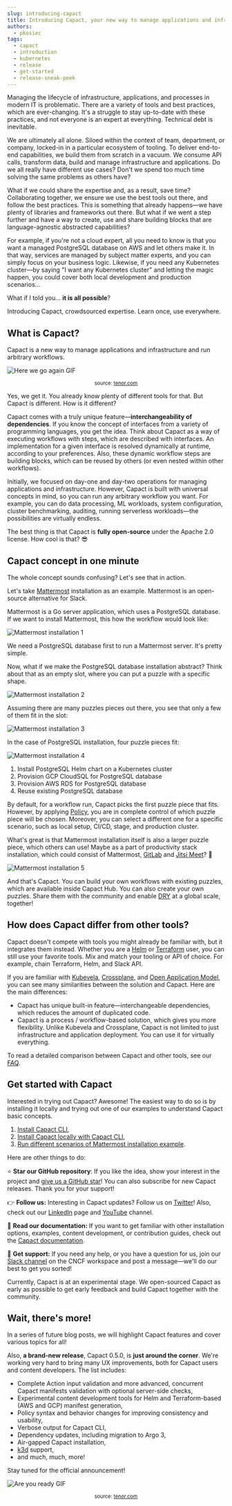 ```yaml
---
slug: introducing-capact
title: Introducing Capact, your new way to manage applications and infrastructure
authors:
  - pkosiec
tags:
  - capact
  - introduction
  - kubernetes
  - release
  - get-started
  - release-sneak-peek
---
```


Managing the lifecycle of infrastructure, applications, and processes in modern IT is problematic.
There are a variety of tools and best practices, which are ever-changing. It's a struggle to stay up-to-date with these practices, and not everyone is an expert at everything. Technical debt is inevitable.

We are ultimately all alone. Siloed within the context of team, department, or company, locked-in in a particular ecosystem of tooling. To deliver end-to-end capabilities, we build them from scratch in a vacuum. We consume API calls, transform data, build and manage infrastructure and applications. Do we all really have different use cases? Don't we spend too much time solving the same problems as others have?

What if we could share the expertise and, as a result, save time? Collaborating together, we ensure we use the best tools out there, and follow the best practices. This is something that already happens—we have plenty of libraries and frameworks out there. But what if we went a step further and have a way to create, use and share building blocks that are language-agnostic abstracted capabilities?

For example, if you're not a cloud expert, all you need to know is that you want a managed PostgreSQL database on AWS and let others make it. In that way, services are managed by subject matter experts, and you can simply focus on your business logic. Likewise, if you need any Kubernetes cluster—by saying "I want any Kubernetes cluster" and letting the magic happen, you could cover both local development and production scenarios...

What if I told you... **it is all possible**?

<!--truncate-->

Introducing Capact, crowdsourced expertise. Learn once, use everywhere.

## What is Capact?

Capact is a new way to manage applications and infrastructure and run arbitrary workflows. 

![Here we go again GIF](./assets/here-we-go-again-again.gif) <center><small>source: <a href="https://tenor.com/view/here-wego-again-again-ohboy-sigh-captain-america-gif-15496881" target="_blank">tenor.com</a></small></center>

Yes, we get it. You already know plenty of different tools for that. But Capact is different. How is it different?

Capact comes with a truly unique feature—**interchangeability of dependencies**. If you know the concept of interfaces from a variety of programming languages, you get the idea. Think about Capact as a way of executing workflows with steps, which are described with interfaces. An implementation for a given interface is resolved dynamically at runtime, according to your preferences. Also, these dynamic workflow steps are building blocks, which can be reused by others (or even nested within other workflows).

Initially, we focused on day-one and day-two operations for managing applications and infrastructure. However, Capact is built with universal concepts in mind, so you can run any arbitrary workflow you want. For example, you can do data processing, ML workloads, system configuration, cluster benchmarking, auditing, running serverless workloads—the possibilities are virtually endless.

The best thing is that Capact is **fully open-source** under the Apache 2.0 license. How cool is that? 😎

## Capact concept in one minute

The whole concept sounds confusing? Let's see that in action.

Let's take [Mattermost](https://mattermost.com/) installation as an example. Mattermost is an open-source alternative for Slack.

Mattermost is a Go server application, which uses a PostgreSQL database. If we want to install Mattermost, this how the workflow would look like:

![Mattermost installation 1](./assets/capact-example1.svg)

We need a PostgreSQL database first to run a Mattermost server. It's pretty simple.

Now, what if we make the PostgreSQL database installation abstract? Think about that as an empty slot, where you can put a puzzle with a specific shape.

![Mattermost installation 2](./assets/capact-example2.svg)

Assuming there are many puzzles pieces out there, you see that only a few of them fit in the slot:

![Mattermost installation 3](./assets/capact-example3.svg)

In the case of PostgreSQL installation, four puzzle pieces fit:

![Mattermost installation 4](./assets/capact-example4.svg)

1. Install PostgreSQL Helm chart on a Kubernetes cluster
1. Provision GCP CloudSQL for PostgreSQL database
1. Provision AWS RDS for PostgreSQL database
1. Reuse existing PostgreSQL database

By default, for a workflow run, Capact picks the first puzzle piece that fits. However, by applying [Policy](/docs/feature/policies/overview), you are in complete control of which puzzle piece will be chosen. Moreover, you can select a different one for a specific scenario, such as local setup, CI/CD, stage, and production cluster.

What's great is that Mattermost installation itself is also a larger puzzle piece, which others can use! Maybe as a part of productivity stack installation, which could consist of Mattermost, [GitLab](https://about.gitlab.com/) and [Jitsi Meet](https://jitsi.org/jitsi-meet/)? 🤔

![Mattermost installation 5](./assets/capact-example5.svg)

And that's Capact. You can build your own workflows with existing puzzles, which are available inside Capact Hub. You can also create your own puzzles. Share them with the community and enable [DRY](https://en.wikipedia.org/wiki/Don%27t_repeat_yourself) at a global scale, together!

## How does Capact differ from other tools?

Capact doesn't compete with tools you might already be familiar with, but it integrates them instead. Whether you are a [Helm](https://helm.sh) or [Terraform](https://terraform.io) user, you can still use your favorite tools. Mix and match your tooling or API of choice. For example, chain Terraform, Helm, and Slack API.

If you are familiar with [Kubevela](https://kubevela.io/), [Crossplane](https://crossplane.io/), and [Open Application Model](https://oam.dev/), you can see many similarities between the solution and Capact. Here are the main differences:
- Capact has unique built-in feature—interchangeable dependencies, which reduces the amount of duplicated code.
- Capact is a process / workflow-based solution, which gives you more flexibility. Unlike Kubevela and Crossplane, Capact is not limited to just infrastructure and application deployment. You can use it for virtually everything.

To read a detailed comparison between Capact and other tools, see our [FAQ](/docs/faq#how-does-capact-compare-to).

## Get started with Capact

Interested in trying out Capact? Awesome! The easiest way to do so is by installing it locally and trying out one of our examples to understand Capact basic concepts.

1. [Install Capact CLI](/docs/cli/getting-started),
1. [Install Capact locally with Capact CLI](/docs/installation/local),
1. [Run different scenarios of Mattermost installation example](/docs/example/mattermost-installation).  

Here are other things to do: 

⭐ **Star our GitHub repository**: If you like the idea, show your interest in the project and [give us a GitHub star](https://github.com/capactio/capact)! You can also subscribe for new Capact releases. Thank you for your support!

👉 **Follow us:** Interesting in Capact updates? Follow us on [Twitter](https://twitter.com/capactio)! Also, check out our [LinkedIn](https://www.linkedin.com/company/72586376) page and [YouTube](https://www.youtube.com/channel/UCajXtDttqVuZ_Bl7M3_qA8w) channel.

📖 **Read our documentation:** If you want to get familiar with other installation options, examples, content development, or contribution guides, check out the [Capact documentation](/docs).

🤔 **Get support:** If you need any help, or you have a question for us, join our [Slack channel](/slack) on the CNCF workspace and post a message—we'll do our best to get you sorted!

Currently, Capact is at an experimental stage. We open-sourced Capact as early as possible to get early feedback and build Capact together with the community.

## Wait, there's more!

In a series of future blog posts, we will highlight Capact features and cover various topics for all!

Also, **a brand-new release**, Capact 0.5.0, is **just around the corner**. We're working very hard to bring many UX improvements, both for Capact users and content developers. The list includes:
- Complete Action input validation and more advanced, concurrent Capact manifests validation with optional server-side checks,
- Experimental content development tools for Helm and Terraform-based (AWS and GCP) manifest generation,
- Policy syntax and behavior changes for improving consistency and usability,
- Verbose output for Capact CLI,
- Dependency updates, including migration to Argo 3,
- Air-gapped Capact installation,
- [k3d](https://k3d.io) support,
- and much, much, more!

Stay tuned for the official announcement!

![Are you ready GIF](./assets/are-you-ready.gif) <center><small>source: <a href="https://tenor.com/view/are-you-ready-gif-5011220" target="_blank">tenor.com</a></small></center>
